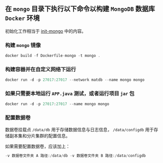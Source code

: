 ## 在 `mongo` 目录下执行以下命令以构建 `MongoDB` 数据库 `Docker` 环境

初始化工作相当于 [init-mongo](init-mongo.md) 中的内容。

### 构建 `mongo` 镜像

```Swift
docker build -f Dockerfile-mongo -t mongo .
```

### 构建容器并在自定义网络下运行

```Swift
docker run -d -p 27017:27017 --network matdb --name mongo mongo
```

### 如果只需要本地运行 `APP.java` 测试，或者运行项目 `jar` 包

```Swift
docker run -d -p 27017:27017 --name mongo mongo
```

### 配置数据卷

数据卷挂载点 `/data/db` 用于存储数据信息与日志信息， `/data/configdb` 用于存储副本集和分片集群的配置信息。

如果需要配置数据卷，应该加上：

```Swift
-v 数据卷文件夹 A 路径:/data/db -v 数据卷文件夹 B 路径:/data/configdb
```